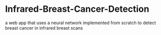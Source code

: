 # Infrared-Breast-Cancer-Detection
a web app that uses a neural network implemented from scratch to detect breast cancer in infrared breast scans
